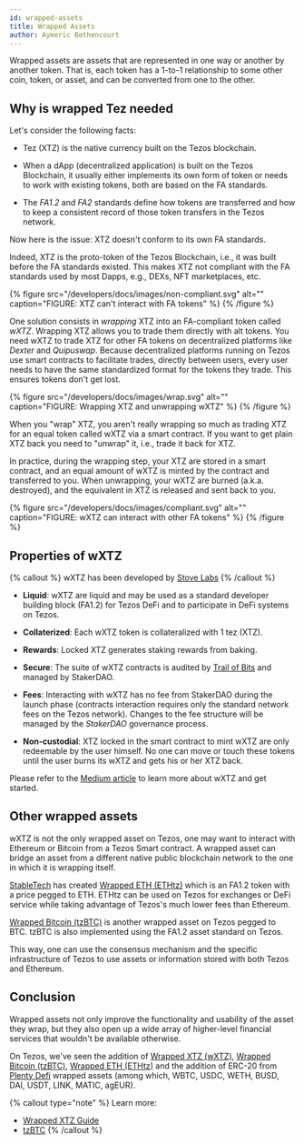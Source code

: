 ```yaml
---
id: wrapped-assets
title: Wrapped Assets
author: Aymeric Bethencourt
---
```


Wrapped assets are assets that are represented in one way or another by another token. That is, each token has a 1-to-1 relationship to some other coin, token, or asset, and can be converted from one to the other.

## Why is wrapped Tez needed

Let's consider the following facts:

- Tez (XTZ) is the native currency built on the Tezos blockchain.

- When a dApp (decentralized application) is built on the Tezos Blockchain, it usually either implements its own form of token or needs to work with existing tokens, both are based on the FA standards.

- The _FA1.2_ and _FA2_ standards define how tokens are transferred and how to keep a consistent record of those token transfers in the Tezos network.

Now here is the issue: XTZ doesn't conform to its own FA standards.

Indeed, XTZ is the proto-token of the Tezos Blockchain, i.e., it was built before the FA standards existed. This makes XTZ not compliant with the FA standards used by most Dapps, e.g., DEXs, NFT marketplaces, etc.

{% figure src="/developers/docs/images/non-compliant.svg" alt="" caption="FIGURE: XTZ can't interact with FA tokens" %}
{% /figure %}

One solution consists in _wrapping_ XTZ into an FA-compliant token called _wXTZ_. Wrapping XTZ allows you to trade them directly with alt tokens. You need wXTZ to trade XTZ for other FA tokens on decentralized platforms like _Dexter_ and _Quipuswap_. Because decentralized platforms running on Tezos use smart contracts to facilitate trades, directly between users, every user needs to have the same standardized format for the tokens they trade. This ensures tokens don't get lost.

{% figure 
    src="/developers/docs/images/wrap.svg" 
    alt="" 
    caption="FIGURE: Wrapping XTZ and unwrapping wXTZ" 
%} {% /figure %}

When you "wrap" XTZ, you aren't really wrapping so much as trading XTZ for an equal token called wXTZ via a smart contract. If you want to get plain XTZ back you need to "unwrap" it, i.e., trade it back for XTZ.

In practice, during the wrapping step, your XTZ are stored in a smart contract, and an equal amount of wXTZ is minted by the contract and transferred to you. When unwrapping, your wXTZ are burned (a.k.a. destroyed), and the equivalent in XTZ is released and sent back to you.  

{% figure src="/developers/docs/images/compliant.svg" alt="" caption="FIGURE: wXTZ can interact with other FA tokens" %}
{% /figure %}

## Properties of wXTZ

{% callout %}
wXTZ has been developed by [Stove Labs](https://github.com/stove-labs)
{% /callout %}

- **Liquid**: wXTZ are liquid and may be used as a standard developer building block (FA1.2) for Tezos DeFi and to participate in DeFi systems on Tezos.

- **Collaterized**: Each wXTZ token is collateralized with 1 tez (XTZ).

- **Rewards**: Locked XTZ generates staking rewards from baking.

- **Secure**: The suite of wXTZ contracts is audited by [Trail of Bits](https://www.trailofbits.com/) and managed by StakerDAO.

- **Fees**: Interacting with wXTZ has no fee from StakerDAO during the launch phase (contracts interaction requires only the standard network fees on the Tezos network). Changes to the fee structure will be managed by the _StakerDAO_ governance process.

- **Non-custodial**: XTZ locked in the smart contract to mint wXTZ are only redeemable by the user himself. No one can move or touch these tokens until the user burns its wXTZ and gets his or her XTZ back.

Please refer to the [Medium article](https://medium.com/stakerdao/the-wrapped-tezos-wxtz-beta-guide-6917fa70116e) to learn more about wXTZ and get started.

## Other wrapped assets

wXTZ is not the only wrapped asset on Tezos, one may want to interact with Ethereum or Bitcoin from a Tezos Smart contract. A wrapped asset can bridge an asset from a different native public blockchain network to the one in which it is wrapping itself.

[StableTech](https://stable.tech/) has created [Wrapped ETH (ETHtz)](https://decrypt.co/51860/wrapped-eth-comes-to-tezos-as-it-takes-on-ethereum-defi-market) which is an FA1.2 token with a price pegged to ETH. ETHtz can be used on Tezos for exchanges or DeFi service while taking advantage of Tezos's much lower fees than Ethereum.

[Wrapped Bitcoin (tzBTC)](https://tzbtc.io/) is another wrapped asset on Tezos pegged to BTC. tzBTC is also implemented using the FA1.2 asset standard on Tezos.

This way, one can use the consensus mechanism and the specific infrastructure of Tezos to use assets or information stored with both Tezos and Ethereum.

## Conclusion

Wrapped assets not only improve the functionality and usability of the asset they wrap, but they also open up a wide array of higher-level financial services that wouldn't be available otherwise.

On Tezos, we've seen the addition of [Wrapped XTZ (wXTZ)](https://medium.com/stakerdao/the-wrapped-tezos-wxtz-beta-guide-6917fa70116e), [Wrapped Bitcoin (tzBTC)](https://tzbtc.io/), [Wrapped ETH (ETHtz)](https://decrypt.co/51860/wrapped-eth-comes-to-tezos-as-it-takes-on-ethereum-defi-market) and the addition of ERC-20 from [Plenty Defi](https://analytics.plentydefi.com/) wrapped assets (among which, WBTC, USDC, WETH, BUSD, DAI, USDT, LINK, MATIC, agEUR).

{% callout type="note" %}
Learn more:
- [Wrapped XTZ Guide](https://medium.com/stakerdao/the-wrapped-tezos-wxtz-beta-guide-6917fa70116e)
- [tzBTC](https://tzbtc.io/)
{% /callout %}